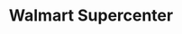 ---
title: "Walmart Supercenter"
url: /casper/walmart-supercenter-east-2nd-street/
shop: supermarket
---